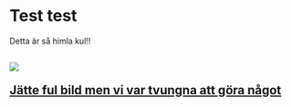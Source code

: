 

<h1>Test test</h1>
<p>Detta är så himla kul!!</p>
<h2> 
  <a href="smiley"><img src="https://cdn.pixabay.com/photo/2019/01/20/08/57/graphic-3943389_1280.png" 
</h2> 
<p>Jätte ful bild men vi var tvungna att göra något</p>
